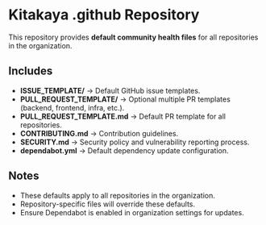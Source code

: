 # Kitakaya .github Repository

This repository provides **default community health files** for all repositories in the organization.

## Includes
- **ISSUE_TEMPLATE/** → Default GitHub issue templates.
- **PULL_REQUEST_TEMPLATE/** → Optional multiple PR templates (backend, frontend, infra, etc.).
- **PULL_REQUEST_TEMPLATE.md** → Default PR template for all repositories.
- **CONTRIBUTING.md** → Contribution guidelines.
- **SECURITY.md** → Security policy and vulnerability reporting process.
- **dependabot.yml** → Default dependency update configuration.

## Notes
- These defaults apply to all repositories in the organization.
- Repository-specific files will override these defaults.
- Ensure Dependabot is enabled in organization settings for updates.
